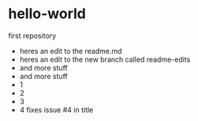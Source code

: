 # hello-world
first repository
- heres an edit to the readme.md
- heres an edit to the new branch called readme-edits
- and more stuff
- and more stuff
- 1
- 2
- 3
- 4
fixes issue #4 in title

